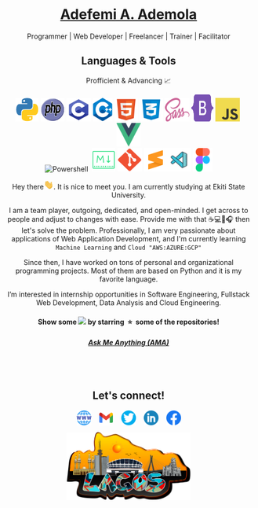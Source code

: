 <h1 align="center"> <a href ="https://arhesus.trumpeterstv.com/">Adefemi A. Ademola</a></h1>
<p align="center">Programmer | Web Developer | Freelancer | Trainer | Facilitator</p>
<h2 align="center"> Languages & Tools </h2>
<p align="center">Profficient & Advancing 📈</p>
<p align="center">
<img src="https://github.com/Howdy-admoll/Howdy-admoll/blob/main/images/python.png" alt="Python" width="48" height="48"/>&nbsp;<img src="https://github.com/Howdy-admoll/Howdy-admoll/blob/main/images/php.svg" alt="php" width="48" height="48"/>&nbsp;<img src="https://github.com/Howdy-admoll/Howdy-admoll/blob/main/images/c.png" alt="C" width="50" height="48"/>&nbsp;<img src="https://github.com/Howdy-admoll/Howdy-admoll/blob/main/images/cpp.png" alt="C++" width="40" height="48"/>&nbsp;<img src="https://github.com/Howdy-admoll/Howdy-admoll/blob/main/images/html.svg" alt="HTML" width="48" height="48"/>&nbsp;<img src="https://github.com/Howdy-admoll/Howdy-admoll/blob/main/images/css.png" alt="CSS" width="48" height="48"/>&nbsp;<img src="https://github.com/Howdy-admoll/Howdy-admoll/blob/main/images/sass.png" alt="SASS" width="50" height="48"/>&nbsp;<img src="https://github.com/Howdy-admoll/Howdy-admoll/blob/main/images/bootstrap.svg" alt="Bootstrap" width="45" height="55"/>&nbsp;<img src="https://github.com/Howdy-admoll/Howdy-admoll/blob/main/images/js.png" alt="JavaScript" width="50" height="48"/>&nbsp;<img src="https://github.com/Howdy-admoll/Howdy-admoll/blob/main/images/vue.png" alt="Vue" width="50" height="48"/><br><img src="https://www.freeiconspng.com/uploads/powershell-icon-9.png" alt="Powershell" width="48" height="48"/>&nbsp;&nbsp;<img src="https://github.com/Howdy-admoll/Howdy-admoll/blob/main/images/markdown.png" alt="Markdown" width="48" height="48"/>&nbsp;<img src="https://github.com/Howdy-admoll/Howdy-admoll/blob/main/images/git.png" alt="Git" width="50" height="48"/>&nbsp;<img src="https://github.com/Howdy-admoll/Howdy-admoll/blob/main/images/sublime.png" alt="sublime" width="48" height="48"/><img src="https://github.com/Howdy-admoll/Howdy-admoll/blob/main/images/vscode.png" alt="vscode" width="48" height="48"/>&nbsp;<img src="https://github.com/Howdy-admoll/Howdy-admoll/blob/main/images/figma.png" alt="Figma" width="40" height="48"/>  </p>


<p align="center">Hey there<img src="https://raw.githubusercontent.com/ABSphreak/ABSphreak/master/gifs/Hi.gif" width="20px">. It is nice to meet you. I am currently studying at Ekiti State University.</p>

<p align="center">I am a team player, outgoing, dedicated, and open-minded. I get across to people and adjust to changes with ease. Provide me with that ☕💻🔋🎧 then let's solve the problem. Professionally, I am very passionate about applications of Web Application Development, and I'm currently learning <code> Machine Learning</code> and <code>Cloud "AWS:AZURE:GCP"</code></p>

<p align="center">Since then, I have worked on tons of personal and organizational programming projects. Most of them are based on Python and it is my favorite language.</p>

<p align="center">I’m interested in internship opportunities in Software Engineering, Fullstack Web Development, Data Analysis and Cloud Engineering.<br>
  
<h4 align="center">Show some <img src="https://acegif.com/wp-content/uploads/2020/b72nv6/kiss-emoji-16.gif" width="30px"> by starring  &nbsp;⭐&nbsp; some of the repositories!</h4>
<h5 align="center"><a href="https://github.com/Howdy-admoll/Howdy-admoll/discussions">Ask Me Anything (AMA)</a></h5>
</p>

<!---
Howdy-admoll/Howdy-admoll is a ✨ special ✨ repository because its `README.md` (this file) appears on your GitHub profile.
You can click the Preview link to take a look at your changes.
--->
<br><br>

<h2 align="center"> Let's connect! </h2>
<p align="center">
<a href="https://arhesus.trumpeterstv.com/"><img align="center" width="30px" src="https://github.com/Howdy-admoll/Howdy-admoll/blob/main/images/web.png" /></a> &nbsp;&nbsp; <a href="mailto:admoll.adefemi@gmail.com"><img align="center" width="30px" src="https://github.com/Howdy-admoll/Howdy-admoll/blob/main/images/logo-gmail.png" /></a> &nbsp;&nbsp; <a href="https://twitter.com/officialadmoll"><img align="center" width="30px" src="https://github.com/Howdy-admoll/Howdy-admoll/blob/main/images/twitter.png" /></a> &nbsp;&nbsp; <a href="https://www.linkedin.com/in/admoll/"><img align="center" width="30px" src="https://github.com/Howdy-admoll/Howdy-admoll/blob/main/images/linkedIns.png" /></a> &nbsp;&nbsp; <a href="https://www.facebook.com/AdmollX/"><img align="center" width="30px" src="https://github.com/Howdy-admoll/Howdy-admoll/blob/main/images/facebook.png" /></a>
</p>

<p align="center">
<img src="https://github.com/Howdy-admoll/Howdy-admoll/blob/main/images/real.png" alt="Lagos,Nigeria" width="50%" height="50%"/>
</p>

